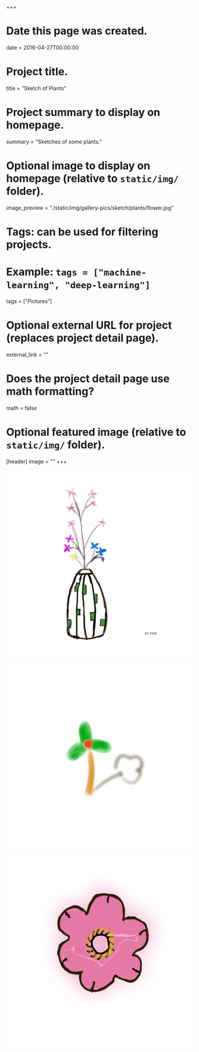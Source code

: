 +++
# Date this page was created.
date = 2016-04-27T00:00:00

# Project title.
title = "Sketch of Plants"

# Project summary to display on homepage.
summary = "Sketches of some plants."

# Optional image to display on homepage (relative to `static/img/` folder).
image_preview = "./static/img/gallery-pics/sketch/plants/flower.jpg"

# Tags: can be used for filtering projects.
# Example: `tags = ["machine-learning", "deep-learning"]`
tags = ["Pictures"]

# Optional external URL for project (replaces project detail page).
external_link = ""

# Does the project detail page use math formatting?
math = false

# Optional featured image (relative to `static/img/` folder).
[header]
image = ""
+++


![花瓶](https://raw.githubusercontent.com/Rothdyt/personal-blog/master/static/img/gallery-pics/sketch/plants/flower.jpg)

![草](https://raw.githubusercontent.com/Rothdyt/personal-blog/master/static/img/gallery-pics/sketch/plants/grass.jpg)

![桃花](https://raw.githubusercontent.com/Rothdyt/personal-blog/master/static/img/gallery-pics/sketch/plants/peach-blossoms.png)